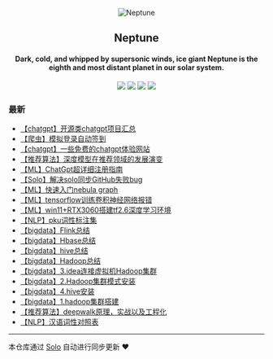<p align="center"><img alt="Neptune" src="https://b3log.org/images/brand/solo-128.png"></p><h2 align="center">
Neptune
</h2>

<h4 align="center">Dark, cold, and whipped by supersonic winds, ice giant Neptune is the eighth and most distant planet in our solar system. </h4>
<p align="center"><a title="Neptune" target="_blank" href="https://github.com/jditlee/solo-blog"><img src="https://img.shields.io/github/last-commit/jditlee/solo-blog.svg?style=flat-square&color=FF9900"></a>
<a title="GitHub repo size in bytes" target="_blank" href="https://github.com/jditlee/solo-blog"><img src="https://img.shields.io/github/repo-size/jditlee/solo-blog.svg?style=flat-square"></a>
<a title="Solo Version" target="_blank" href="https://github.com/88250/solo/releases"><img src="https://img.shields.io/badge/solo-4.4.0-f1e05a.svg?style=flat-square&color=blueviolet"></a>
<a title="Hits" target="_blank" href="https://github.com/88250/hits"><img src="https://hits.b3log.org/jditlee/solo-blog.svg"></a></p>

### 最新

* [【chatgpt】开源类chatgpt项目汇总](http://www.laobiao.fun/articles/2023/03/31/1680258133658.html)
* [【爬虫】模拟登录自动签到](http://www.laobiao.fun/articles/2023/03/30/1680173058503.html)
* [【chatgpt】一些免费的chatgpt体验网站](http://www.laobiao.fun/articles/2023/03/27/1679916728841.html)
* [【推荐算法】深度模型在推荐领域的发展演变](http://www.laobiao.fun/articles/2023/03/27/1679914036203.html)
* [【ML】ChatGpt超详细注册指南](http://www.laobiao.fun/articles/2023/03/24/1679638768350.html)
* [【Solo】解决solo同步GitHub失败bug](http://www.laobiao.fun/articles/2023/03/22/1679481918213.html)
* [【ML】快速入门nebula graph](http://www.laobiao.fun/articles/2023/03/22/1679474118203.html)
* [【ML】tensorflow训练卷积神经网络报错](http://www.laobiao.fun/articles/2023/03/22/1679472163095.html)
* [【ML】win11+RTX3060搭建tf2.6深度学习环境](http://www.laobiao.fun/articles/2023/03/22/1679472011598.html)
* [【NLP】pku词性标注集](http://www.laobiao.fun/articles/2023/03/21/1679387244279.html)
* [【bigdata】Flink总结](http://www.laobiao.fun/articles/2023/03/16/1678938322285.html)
* [【bigdata】Hbase总结](http://www.laobiao.fun/articles/2023/03/16/1678938058876.html)
* [【bigdata】hive总结](http://www.laobiao.fun/articles/2023/03/16/1678937928724.html)
* [【bigdata】Hadoop总结](http://www.laobiao.fun/articles/2023/03/16/1678937719444.html)
* [【bigdata】3.idea连接虚拟机Hadoop集群](http://www.laobiao.fun/articles/2023/03/16/1678937003866.html)
* [【bigdata】2.Hadoop集群模式安装](http://www.laobiao.fun/articles/2023/03/16/1678936882691.html)
* [【bigdata】4.hive安装](http://www.laobiao.fun/articles/2023/03/16/1678936506568.html)
* [【bigdata】1.hadoop集群搭建](http://www.laobiao.fun/articles/2023/03/16/1678936070647.html)
* [【推荐算法】deepwalk原理，实战以及工程化](http://www.laobiao.fun/articles/2023/03/13/1678721068966.html)
* [【NLP】汉语词性对照表](http://www.laobiao.fun/articles/2023/03/10/1678442888495.html)



---

本仓库通过 [Solo](https://github.com/88250/solo) 自动进行同步更新 ❤️ 